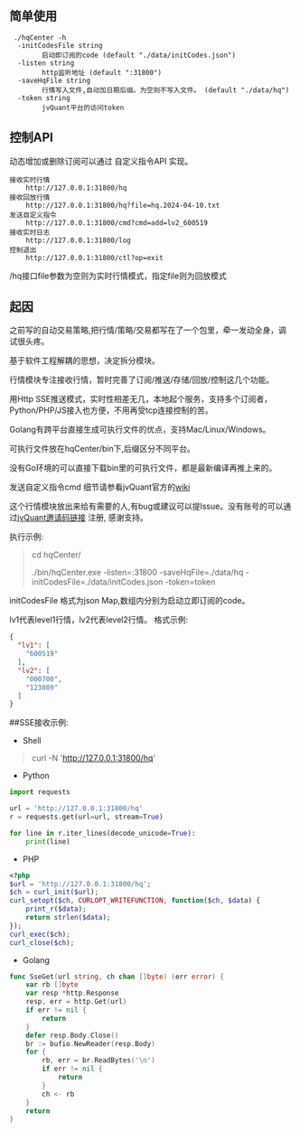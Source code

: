 ## 简单使用

```
 ./hqCenter -h
  -initCodesFile string
    	启动即订阅的code (default "./data/initCodes.json")
  -listen string
    	http监听地址 (default ":31800")
  -saveHqFile string
    	行情写入文件,自动加日期后缀。为空则不写入文件。 (default "./data/hq")
  -token string
    	jvQuant平台的访问token
```


## 控制API
动态增加或删除订阅可以通过 自定义指令API 实现。

```
接收实时行情 
    http://127.0.0.1:31800/hq
接收回放行情 
    http://127.0.0.1:31800/hq?file=hq.2024-04-10.txt
发送自定义指令 
    http://127.0.0.1:31800/cmd?cmd=add=lv2_600519
接收实时日志 
    http://127.0.0.1:31800/log
控制退出 
    http://127.0.0.1:31800/ctl?op=exit
```

/hq接口file参数为空则为实时行情模式，指定file则为回放模式

## 起因

之前写的自动交易策略,把行情/策略/交易都写在了一个包里，牵一发动全身，调试很头疼。

基于软件工程解耦的思想，决定拆分模块。

行情模块专注接收行情，暂时完善了订阅/推送/存储/回放/控制这几个功能。

用Http SSE推送模式，实时性相差无几，本地起个服务，支持多个订阅者，Python/PHP/JS接入也方便，不用再受tcp连接控制的苦。

Golang有跨平台直接生成可执行文件的优点，支持Mac/Linux/Windows。

可执行文件放在hqCenter/bin下,后缀区分不同平台。

没有Go环境的可以直接下载bin里的可执行文件，都是最新编译再推上来的。

发送自定义指令cmd 细节请参看jvQuant官方的[wiki](https://jvquant.com/wiki.html#--10)

这个行情模块放出来给有需要的人,有bug或建议可以提Issue。没有账号的可以通过[jvQuant邀请码链接](https://www.jvquant.com/register.html?yqm=VQ9993) 注册, 感谢支持。

执行示例:
> cd hqCenter/
>
> ./bin/hqCenter.exe -listen=:31800 -saveHqFile=./data/hq -initCodesFile=./data/initCodes.json -token=token

initCodesFile 格式为json Map,数组内分别为启动立即订阅的code。

lv1代表level1行情，lv2代表level2行情。 格式示例:

```json
{
  "lv1": [
    "600519"
  ],
  "lv2": [
    "000700",
    "123089"
  ]
}
```

##SSE接收示例:
- Shell
> curl -N 'http://127.0.0.1:31800/hq'

- Python
```python
import requests

url = 'http://127.0.0.1:31800/hq'
r = requests.get(url=url, stream=True)

for line in r.iter_lines(decode_unicode=True):
    print(line)
```

- PHP
```PHP
<?php
$url = 'http://127.0.0.1:31800/hq';
$ch = curl_init($url);
curl_setopt($ch, CURLOPT_WRITEFUNCTION, function($ch, $data) {
    print_r($data);
    return strlen($data);
});
curl_exec($ch);
curl_close($ch);
```

- Golang
```go
func SseGet(url string, ch chan []byte) (err error) {
	var rb []byte
	var resp *http.Response
	resp, err = http.Get(url)
	if err != nil {
		return
	}
	defer resp.Body.Close()
	br := bufio.NewReader(resp.Body)
	for {
		rb, err = br.ReadBytes('\n')
		if err != nil {
			return
		}
		ch <- rb
	}
	return
}
```
